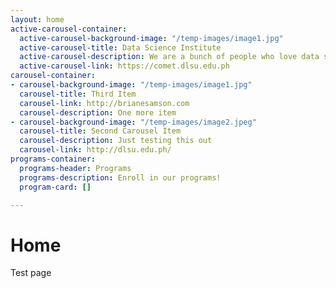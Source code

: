 ```yaml
---
layout: home
active-carousel-container:
  active-carousel-background-image: "/temp-images/image1.jpg"
  active-carousel-title: Data Science Institute
  active-carousel-description: We are a bunch of people who love data science.
  active-carousel-link: https://comet.dlsu.edu.ph
carousel-container:
- carousel-background-image: "/temp-images/image1.jpg"
  carousel-title: Third Item
  carousel-link: http://brianesamson.com
  carousel-description: One more item
- carousel-background-image: "/temp-images/image2.jpeg"
  carousel-title: Second Carousel Item
  carousel-description: Just testing this out
  carousel-link: http://dlsu.edu.ph/
programs-container:
  programs-header: Programs
  programs-description: Enroll in our programs!
  program-card: []

---
```

# Home

Test page
